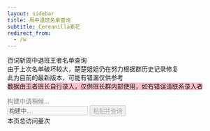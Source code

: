 ```yaml
---
layout: sidebar
title: 周中退班名单查询
subtitle: Cereanilla麦花
redirect_from:
  - /w
---
```

百词斩周中退班王者名单查询<br>
由于上次名单破坏较大，楚楚姐姐仍在努力根据群历史记录修复<br>此为目前的最新版本，可能有错漏仅供参考<br>
<span style="background-color:pink;border-radius:5px">数据由王者班长自行录入，仅供班长群内部使用，如有错误请联系录入者</span><br>
<div id="date" style="color:gray">构建中请稍候...</div>
<input type="digit" id="searchInput" placeholder="输入bczId..." value="构建中..." onpaste="handlePaste(event)" disabled>
<button id="searchBtn" class="btn" onclick="checkPasteBoard()" disabled>粘贴并查询</button><br>
<div id="result"></div>
<!-- jszip3.7.1 -->
<script src="{{ site.baseurl }}/assets/js/jszip.min.js"></script>
<script src="{{ site.baseurl }}/assets/js/wafer.js"></script>
<!-- <script src="https://cdnjs.cloudflare.com/ajax/libs/clipboard.js/3.0.0/clipboard.min.js"></script> -->
<!-- <script async src="//busuanzi.ibruce.info/busuanzi/2.3/busuanzi.pure.mini.js"></script> -->
<span id="busuanzi_container_page_pv">本页总访问量<span id="busuanzi_value_page_pv"></span>次</span>